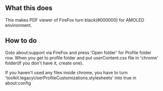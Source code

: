 ## What this does
This makes PDF viewer of FireFox turn black(#000000) for AMOLED environment.

## How to do
Goto about:support via FireFox and press 'Open folder' for Profile folder row.
When you get to profile folder and put userContent.css file in 'chrome' folder(If you don't have it, create one).

If you haven't used any files inside chrome, you have to turn 'toolkit.legacyUserProfileCustomizations.stylesheets' into true in about:config